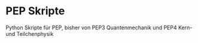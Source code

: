 # PEP Skripte
Python Skripte für PEP, bisher von PEP3 Quantenmechanik und PEP4 Kern- und Teilchenphysik
